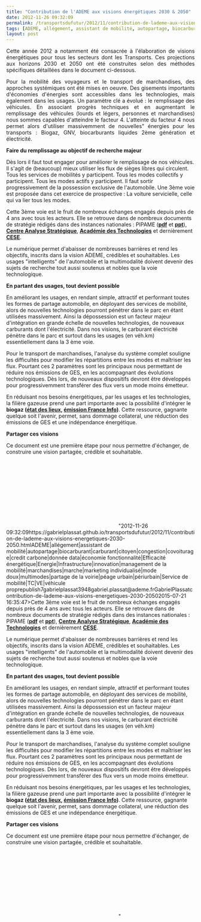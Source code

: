 ```yaml
---
title: "Contribution de l'ADEME aux visions énergétiques 2030 & 2050"
date: 2012-11-26 09:32:09
permalink: /transportsdufutur/2012/11/contribution-de-lademe-aux-visions-energetiques-2030-2050.html
tags: [ADEME, allégement, assistant de mobilité, autopartage, biocarburant, carburant, citoyen, congestion, covoiturage, credit carbone, donnée data, économie fonctionnalité, Efficacité énergétique, Energie, Infrastructure, innovation, management de la mobilité, marchandises, marche, marketing individualisé, mode doux, multimodes, partage de la voirie, péage urbain, périurbain, Service de mobilité, TC, VE, véhicule propre]
layout: post
---
```


<p style="text-align: justify;">Cette année 2012 a notamment été consacrée à l'élaboration de visions énergétiques pour tous les secteurs dont les Transports. Ces projections aux horizons 2030 et 2050 ont été construites selon des méthodes spécifiques détaillées dans le document ci-dessous.</p> <p style="text-align: justify;">Pour la mobilité des voyageurs et le transport de marchandises, des approches systémiques ont été mises en oeuvre. Des gisements importants d'économies d'énergies sont accessibles dans les technologies, mais également dans les usages. Un paramètre clé a évolué : le remplissage des véhicules. En associant progrès techniques et en augmentant le remplissage des véhicules (lourds et légers, personnes et marchandises) nous sommes capables d'atteindre le facteur 4. L'atteinte du facteur 4 nous permet alors d'utiliser massivemment de nouvelles" énergies pour les transports : Biogaz, GNV, biocarburants liquides 2ème génération et électricité.</p> <p style=""text-align: justify><strong>Faire du remplissage au objectif de recherche majeur</strong></p> <p style=""text-align: justify>Dès lors il faut tout engager pour améliorer le remplissage de nos véhicules. Il s'agit de (beaucoup) mieux utiliser les flux de sièges libres qui circulent. Tous les services de mobilités y participent. Tous les modes collectifs y participent. Tous les modes actifs y participent. Il faut sortir progressivement de la possession exclusive de l'automobile. Une 3ème voie est proposée dans cet exercice de prospective : La voiture servicielle, celle qui va lier tous les modes. </p> <p style=""text-align: justify>Cette 3ème voie est le fruit de nombreux échanges engagés depuis près de 4 ans avec tous les acteurs. Elle se retrouve dans de nombreux documents de stratégie rédigés dans des instances nationales : PIPAME (<strong><a href=""http://fr.slideshare.net/transportsdufutur/pipame-methodo-synthese"" target=""_blank"">pdf</a></strong> et <strong><a href=""http://fr.slideshare.net/transportsdufutur/bipe-pipame-mutationseco"" target=""_blank"">ppt</a></strong>), <strong><a href=""http://fr.slideshare.net/transportsdufutur/nouvelles-mobilites-rapport-du-cas"" target=""_blank"">Centre Analyse Stratégique</a></strong>, <strong><a href=""http://www.academie-technologies.fr/fr/publication/rid/64/rtitle/rapports/lid/0/ltitle/0/rid2/1028/r2title/le-vehicule-du-futur-rapport-ed-le-manuscrit-2012.html"" target=""_blank"">Académie des Technologies</a></strong> et dernièrement <strong><a href=""http://fr.slideshare.net/transportsdufutur/2012-19-filiereauto"" target=""_blank"">CESE</a></strong>. </p> <p style=""text-align: justify>Le numérique permet d'abaisser de nombreuses barrières et rend les objectifs, inscrits dans la vision ADEME, crédibles et souhaitables. Les usages "intelligents" de l'automobile et la multimodalité doivent devenir des sujets de recherche tout aussi soutenus et nobles que la voie technologique. </p>   <!--more-->  <p style=""text-align: justify><strong>En partant des usages, tout devient possible</strong></p> <p style=""text-align: justify>En améliorant les usages, en rendant simple, attractif et performant toutes les formes de partage automobile, en déployant des services de mobilité, alors de nouvelles technologies pourront pénétrer dans le parc en étant utilisées massivement. Ainsi la dépossession est un facteur majeur d'intégration en grande échelle de nouvelles technologies, de nouveaux carburants dont l'électricité. Dans nos visions, le carburant électricité pénètre dans le parc et surtout dans les usages (en véh.km) essentiellement dans la 3 ème voie.</p> <p style=""text-align: justify>Pour le transport de marchandises, l'analyse du système complet souligne les difficultés pour modifier les répartitions entre les modes et maîtriser les flux. Pourtant ces 2 paramètres sont les principaux nous permettant de réduire nos émissions de GES, en les accompagnant des évolutions technologiques. Dès lors, de nouveaux dispositifs devront être développés pour progressivemment transférer des flux vers un mode moins émetteur. </p> <p style=""text-align: justify>En réduisant nos besoins énergétiques, par les usages et les technologies, la filière gazeuse prend une part importante avec la possibilité d'intégrer le <strong>biogaz (<a href=""http://fr.slideshare.net/transportsdufutur/2011-09-etatdeslieuxmethanisationclubbiogazv3"" target=""_blank"">état des lieux</a>, <a href=""http://www.franceinfo.fr/transports/circulez-il-y-a-le-monde-a-voir/des-poubelles-pour-rouler-le-bio-methane-un-carburant-d-avenir-811317-2012-11"" target=""_blank"">émission France Info</a>)</strong>. Cette ressource, gagnante quelque soit l'avenir, permet, sans dommage collateral, une réduction des émissions de GES et une indépendance énergétique. </p> <p style=""text-align: justify><strong>Partager ces visions</strong></p> <p style=""text-align: justify>Ce document est une première étape pour nous permettre d'échanger, de construire une vision partagée, crédible et souhaitable. </p> <p style=""text-align: justify> </p> <iframe frameborder=""0"" height=""400"" marginheight=""0"" marginwidth=""0"" scrolling=""no"" src=""http://www.slideshare.net/slideshow/embed_code/15346453"" width=""476""></iframe>"2012-11-26 09:32:09https://gabrielplassat.github.io/transportsdufutur/2012/11/contribution-de-lademe-aux-visions-energetiques-2030-2050.htmlADEME|allégement|assistant de mobilité|autopartage|biocarburant|carburant|citoyen|congestion|covoiturage|credit carbone|donnée data|économie fonctionnalité|Efficacité énergétique|Energie|Infrastructure|innovation|management de la mobilité|marchandises|marche|marketing individualisé|mode doux|multimodes|partage de la voirie|péage urbain|périurbain|Service de mobilité|TC|VE|véhicule proprepublish7gabrielplassat3948gabriel.plassat@ademe.frGabrielPlassatcontribution-de-lademe-aux-visions-energetiques-2030-20502015-07-21 16:35:47>Cette 3ème voie est le fruit de nombreux échanges engagés depuis près de 4 ans avec tous les acteurs. Elle se retrouve dans de nombreux documents de stratégie rédigés dans des instances nationales : PIPAME (<strong><a href=""http://fr.slideshare.net/transportsdufutur/pipame-methodo-synthese"" target=""_blank"">pdf</a></strong> et <strong><a href=""http://fr.slideshare.net/transportsdufutur/bipe-pipame-mutationseco"" target=""_blank"">ppt</a></strong>), <strong><a href=""http://fr.slideshare.net/transportsdufutur/nouvelles-mobilites-rapport-du-cas"" target=""_blank"">Centre Analyse Stratégique</a></strong>, <strong><a href=""http://www.academie-technologies.fr/fr/publication/rid/64/rtitle/rapports/lid/0/ltitle/0/rid2/1028/r2title/le-vehicule-du-futur-rapport-ed-le-manuscrit-2012.html"" target=""_blank"">Académie des Technologies</a></strong> et dernièrement <strong><a href=""http://fr.slideshare.net/transportsdufutur/2012-19-filiereauto"" target=""_blank"">CESE</a></strong>. </p> <p style=""text-align: justify>Le numérique permet d'abaisser de nombreuses barrières et rend les objectifs, inscrits dans la vision ADEME, crédibles et souhaitables. Les usages "intelligents" de l'automobile et la multimodalité doivent devenir des sujets de recherche tout aussi soutenus et nobles que la voie technologique. </p>   <!--more-->  <p style=""text-align: justify><strong>En partant des usages, tout devient possible</strong></p> <p style=""text-align: justify>En améliorant les usages, en rendant simple, attractif et performant toutes les formes de partage automobile, en déployant des services de mobilité, alors de nouvelles technologies pourront pénétrer dans le parc en étant utilisées massivement. Ainsi la dépossession est un facteur majeur d'intégration en grande échelle de nouvelles technologies, de nouveaux carburants dont l'électricité. Dans nos visions, le carburant électricité pénètre dans le parc et surtout dans les usages (en véh.km) essentiellement dans la 3 ème voie.</p> <p style=""text-align: justify>Pour le transport de marchandises, l'analyse du système complet souligne les difficultés pour modifier les répartitions entre les modes et maîtriser les flux. Pourtant ces 2 paramètres sont les principaux nous permettant de réduire nos émissions de GES, en les accompagnant des évolutions technologiques. Dès lors, de nouveaux dispositifs devront être développés pour progressivemment transférer des flux vers un mode moins émetteur. </p> <p style=""text-align: justify>En réduisant nos besoins énergétiques, par les usages et les technologies, la filière gazeuse prend une part importante avec la possibilité d'intégrer le <strong>biogaz (<a href=""http://fr.slideshare.net/transportsdufutur/2011-09-etatdeslieuxmethanisationclubbiogazv3"" target=""_blank"">état des lieux</a>, <a href=""http://www.franceinfo.fr/transports/circulez-il-y-a-le-monde-a-voir/des-poubelles-pour-rouler-le-bio-methane-un-carburant-d-avenir-811317-2012-11"" target=""_blank"">émission France Info</a>)</strong>. Cette ressource, gagnante quelque soit l'avenir, permet, sans dommage collateral, une réduction des émissions de GES et une indépendance énergétique. </p> <p style=""text-align: justify><strong>Partager ces visions</strong></p> <p style=""text-align: justify>Ce document est une première étape pour nous permettre d'échanger, de construire une vision partagée, crédible et souhaitable. </p> <p style=""text-align: justify> </p> <iframe frameborder=""0"" height=""400"" marginheight=""0"" marginwidth=""0"" scrolling=""no"" src=""http://www.slideshare.net/slideshow/embed_code/15346453"" width=""476""></iframe>"
